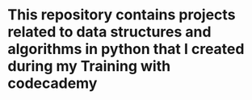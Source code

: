 # This repository contains projects related to data structures and algorithms in python that I created during my Training with codecademy
